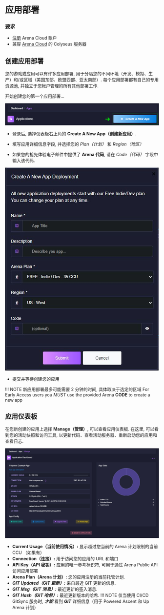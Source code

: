 # 应用部署

### 要求

* [注册](https://https://console.colyseus.io/register) Arena Cloud 账户
* 兼容 [Arena Cloud](../create-colyseus-server/) 的 Colyseus 服务器

## 创建应用部署

您的游戏或应用可以有许多应用部署, 用于分隔您的不同环境（开发、模拟、生产）和/或区域（美国东部、欧盟西部、亚太南部）. 每个应用部署都有自己的专用资源池, 并独立于您帐户管理的所有其他部署工作.

开始创建您的第一个应用部署...

![新建应用按钮](../../images/create-new-app.jpg)

- 登录后, 选择仪表板右上角的 **Create A New App（创建新应用）**.

- 填写应用详细信息字段, 并选择您的 *Plan（计划）* 和 *Region（地区）*

- 如果您的抢先体验电子邮件中提供了 **Arena 代码**, 请在 *Code（代码）* 字段中输入该代码.

![注册流程](../../images/create-app.jpg)

- 提交并等待创建您的应用

!!! NOTE
    新应用部署最多可能需要 2 分钟的时间, 具体取决于选定的区域
    For Early Access users you *MUST* use the provided Arena **CODE** to create a new app

## 应用仪表板

在您新创建的应用上选择 **Manage（管理）**, 可以查看应用仪表板. 在这里, 可以看到您的活动快照和访问工具, 以更新代码、查看活动服务器、重新启动您的应用和查看日志.

![Arena 应用管理视图](../../images/app-manage-details.jpg)

- **Current Usage（当前使用情况）:** 显示超过您当前的 Arena 计划限制的当前 CCU （如果有）
- **Connection（连接）:** 用于访问您的应用的 URL 和端口
- **API Key（API 秘钥）:** 应用的唯一参考标识符, 可用于通过 Arena Public API 访问应用部署
- **Arena Plan（Arena 计划）:** 您的应用注册的当前托管计划.
- ***GIT Updated（GIT 更新）:*** 来自最近 GIT 更新的信息.
- ***GIT Msg（GIT 消息）:*** 最近更新的签入消息.
- ***GIT Hash（GIT 哈希）:*** 最近更新版本的哈希.
!!! NOTE
    仅当使用 CI/CD GitSync 服务时, ***才能*** 看到 ***GIT*** 详细信息（用于 Powered Ascent 和 Up Arena 计划）
